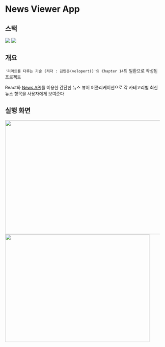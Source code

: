 
# News Viewer App              

## 스택
<img src="https://img.shields.io/badge/javascript-F7DF1E?style=for-the-badge&logo=javascript&logoColor=black"> <img src="https://img.shields.io/badge/react-61DAFB?style=for-the-badge&logo=react&logoColor=black"> 

## 개요
`'리액트를 다루는 기술 (저자 : 김민준(velopert))'의 Chapter 14`의 일환으로 작성된 프로젝트  

React와 [News API](https://newsapi.org/)를 이용한 간단한 뉴스 뷰어 어플리케이션으로 각 카테고리별 최신 뉴스 항목을 사용자에게 보여준다

## 실행 화면
<img src="https://user-images.githubusercontent.com/45115733/156981313-a094e4cb-a884-4ba9-99a3-ccb7234ee640.png" width="530" height="370"/> <img src="https://user-images.githubusercontent.com/45115733/156981502-bf62ee62-1cfe-4ebf-a611-b300cb3c90fa.png" width="470" height="350"/>
